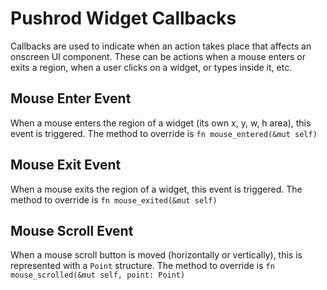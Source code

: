 # Pushrod Widget Callbacks

Callbacks are used to indicate when an action takes place that affects an onscreen UI component.  These can
be actions when a mouse enters or exits a region, when a user clicks on a widget, or types inside it, etc.

## Mouse Enter Event

When a mouse enters the region of a widget (its own x, y, w, h area), this event is triggered.  The method to
override is ```fn mouse_entered(&mut self)```

## Mouse Exit Event

When a mouse exits the region of a widget, this event is triggered.  The method to override is
```fn mouse_exited(&mut self)```

## Mouse Scroll Event

When a mouse scroll button is moved (horizontally or vertically), this is represented with a `Point` structure.
The method to override is ```fn mouse_scrolled(&mut self, point: Point)```

